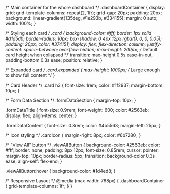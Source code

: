 /* Main container for the whole dashboard */
.dashboardContainer {
    display: grid;
    grid-template-columns: repeat(2, 1fr);
    grid-gap: 20px;
    padding: 20px;
    background: linear-gradient(135deg, #1e293b, #334155);
    margin: 0 auto;
    width: 100%;
}

/* Styling each card */
.card {
    background-color: #fff;
    border: 1px solid #d1d5db;
    border-radius: 10px;
    box-shadow: 0 4px 12px rgba(0, 0, 0, 0.05);
    padding: 20px;
    color: #374151;
    display: flex;
    flex-direction: column;
    justify-content: space-between;
    overflow: hidden;
    max-height: 200px;  /* Default card height when collapsed */
    transition: max-height 0.5s ease-in-out, padding-bottom 0.3s ease;
    position: relative;
}

/* Expanded card */
.card.expanded {
    max-height: 1000px;  /* Large enough to show full content */
}

/* Card Header */
.card h3 {
    font-size: 1rem;
    color: #1f2937;
    margin-bottom: 10px;
}

/* Form Data Section */
.formDataSection {
    margin-top: 10px;
}

.formDataTitle {
    font-size: 0.9rem;
    font-weight: 600;
    color: #2563eb;
    display: flex;
    align-items: center;
}

.formDataContent {
    font-size: 0.8rem;
    color: #4b5563;
    margin-left: 25px;
}

/* Icon styling */
.cardIcon {
    margin-right: 8px;
    color: #6b7280;
}

/* "View All" button */
.viewAllButton {
    background-color: #2563eb;
    color: #fff;
    border: none;
    padding: 8px 12px;
    font-size: 0.85rem;
    cursor: pointer;
    margin-top: 10px;
    border-radius: 5px;
    transition: background-color 0.3s ease;
    align-self: flex-end;
}

.viewAllButton:hover {
    background-color: #1d4ed8;
}

/* Responsive Layout */
@media (max-width: 768px) {
    .dashboardContainer {
        grid-template-columns: 1fr;
    }
}
